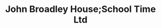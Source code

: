 ---
title: "John Broadley House;School Time Ltd"
url: /chatham/john-broadley-house-school-time-ltd/
shop: office supplies
---